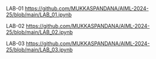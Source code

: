 LAB-01
https://github.com/MUKKASPANDANA/AIML-2024-25/blob/main/LAB_01.ipynb

LAB-02
https://github.com/MUKKASPANDANA/AIML-2024-25/blob/main/LAB_02.ipynb

LAB-03
https://github.com/MUKKASPANDANA/AIML-2024-25/blob/main/LAB_03.ipynb
